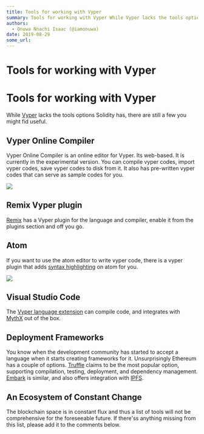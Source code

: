 ```yaml
---
title: Tools for working with Vyper
summary: Tools for working with Vyper While Vyper lacks the tools options Solidity has, there are still a few you might fid useful. Vyper Online Compiler Vyper Online Compiler is an online editor for Vyper. Its web-based. It is currently in the experimental version. You can compile vyper codes, import vyper codes, save vyper codes to disk from it. It also has pre-written vyper codes that can serve as sample codes for you. Remix Vyper plugin Remix has a Vyper plugin for the language and compiler, enable i
authors:
  - Onuwa Nnachi Isaac (@iamonuwa)
date: 2019-08-29
some_url: 
---
```


# Tools for working with Vyper

# Tools for working with Vyper

While [Vyper](https://vyper.readthedocs.io/en/latest/index.html) lacks the tools options Solidity has, there are still a few you might fid useful.

## Vyper Online Compiler

Vyper Online Compiler is an online editor for Vyper. Its web-based. It is currently in the experimental version. You can compile vyper codes, import vyper codes, save vyper codes to disk from it. It also has pre-written vyper codes that can serve as sample codes for you.

![](https://api.kauri.io:443/ipfs/QmRW9yKWNJGh9q63JJC1Cw35hRwiL5tzEr3RNj5sAznPF7)

## Remix Vyper plugin

[Remix](https://remix.ethereum.org) has a Vyper plugin for the language and compiler, enable it from the plugins section and off you go.

## Atom

If you want to use the atom editor to write vyper code, there is a vyper plugin that adds [syntax highlighting](https://atom.io/packages/language-vyper) on atom for you.

![](https://api.kauri.io:443/ipfs/QmQ1Kh9ai157HsnvHN87nxswshxhMSc12ent39bWkUyy8t)

## Visual Studio Code

The [Vyper language extension](https://marketplace.visualstudio.com/items?itemName=tintinweb.vscode-vyper&ssr=true) can compile code, and integrates with [MythX](https://www.mythx.io/#faq) out of the box.

## Deployment Frameworks

You know when the development community has started to accept a language when it starts creating frameworks for it. Unsurprisingly Ethereum has a couple of options.
[Truffle](http://truffleframework.com/) claims to be the most popular option, supporting compilation, testing, deployment, and dependency management.
[Embark](https://github.com/iurimatias/embark-framework) is similar, and also offers integration with [IPFS](http://ipfs.io/).

## An Ecosystem of Constant Change

The blockchain space is in constant flux and thus a list of tools will not be comprehensive for the foreseeable future. If there'ss anything missing from this list, please add it to the comments below.
